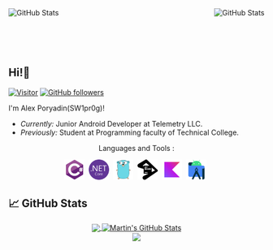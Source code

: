 
<div>
  <img src="https://media.giphy.com/media/RbDKaczqWovIugyJmW/giphy.gif" alt="GitHub Stats" width="200" align="left"/>    
    
  <img src="https://github-readme-streak-stats.herokuapp.com/?user=SW1pr0g" alt="GitHub Stats" align="right"/>
</div>
<br>
<br>
<br>
<br>
<br>
<h2>Hi!👋</h2>

[![Visitor](https://visitor-badge.laobi.icu/badge?page_id=SW1pr0g.SW1pr0g)](https://github.com/SW1pr0g) [![GitHub followers](https://img.shields.io/github/followers/SW1pr0g.svg?style=social&label=Follow)](https://github.com/SW1pr0g?tab=followers)

I'm Alex Poryadin(SW1pr0g)! 
- <i>Currently:</i> Junior Android Developer at Telemetry LLC. 
- <i>Previously:</i> Student at Programming faculty of Technical College.



<p align="center">Languages and Tools :</p>
<div align="center">
  <img src="https://github.com/devicons/devicon/blob/master/icons/csharp/csharp-original.svg" title="C#" alt="C#" width="40" height="40"/>&nbsp;
  <img src="https://github.com/devicons/devicon/blob/master/icons/dotnetcore/dotnetcore-original.svg" title=".NET Core" alt=".NET Core" width="40" height="40"/>&nbsp;
  <img src="https://github.com/devicons/devicon/blob/master/icons/go/go-original.svg" title="GoLang" alt="Go" width="40" height="40"/>&nbsp;
  <img src="https://github.com/devicons/devicon/blob/master/icons/jetbrains/jetbrains-plain.svg" title="JetBrains" alt="JetBrains" width="40" height="40"/>&nbsp;
  <img src="https://github.com/devicons/devicon/blob/master/icons/kotlin/kotlin-original.svg" title="Kotlin" alt="Kotlin" width="40" height="40"/>&nbsp;
  <img src="https://github.com/devicons/devicon/blob/master/icons/androidstudio/androidstudio-original.svg" title="Android Studio" alt="Android Studio" width="40" height="40"/>&nbsp;
</div>





## &#x1f4c8; GitHub Stats
<div align="center">
<a href="https://github.com/SW1pr0g/SW1pr0g">
  <img align="center" src="https://github-readme-stats.vercel.app/api/top-langs/?username=SW1pr0g&hide=java,html,tex&title_color=ffffff&text_color=c9cacc&icon_color=2bbc8a&bg_color=1d1f21&langs_count=3" />
<a href="https://github.com/SW1pr0g/SW1pr0g">
  <img align="center" src="https://github-readme-stats.vercel.app/api?username=SW1pr0g&show_icons=true&line_height=27&count_private=true&title_color=ffffff&text_color=c9cacc&icon_color=2bbc8a&bg_color=1d1f21" alt="Martin's GitHub Stats" />
  </div>

<div align="center"><a href="https://github.com/SW1pr0g/goxtype_android" >
  <img align="center" src="https://github-readme-stats.vercel.app/api/pin/?username=SW1pr0g&repo=goxtype_android&title_color=ffffff&text_color=c9cacc&icon_color=2bbc8a&bg_color=1d1f21" /></div>   

